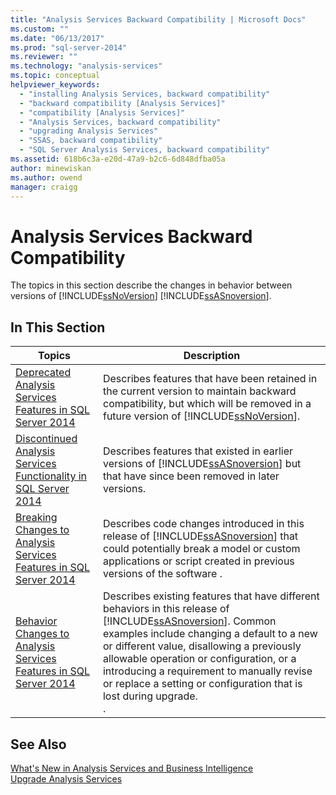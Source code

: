 ```yaml
---
title: "Analysis Services Backward Compatibility | Microsoft Docs"
ms.custom: ""
ms.date: "06/13/2017"
ms.prod: "sql-server-2014"
ms.reviewer: ""
ms.technology: "analysis-services"
ms.topic: conceptual
helpviewer_keywords: 
  - "installing Analysis Services, backward compatibility"
  - "backward compatibility [Analysis Services]"
  - "compatibility [Analysis Services]"
  - "Analysis Services, backward compatibility"
  - "upgrading Analysis Services"
  - "SSAS, backward compatibility"
  - "SQL Server Analysis Services, backward compatibility"
ms.assetid: 618b6c3a-e20d-47a9-b2c6-6d848dfba05a
author: minewiskan
ms.author: owend
manager: craigg
---
```

# Analysis Services Backward Compatibility
  The topics in this section describe the changes in behavior between versions of  [!INCLUDE[ssNoVersion](../includes/ssnoversion-md.md)] [!INCLUDE[ssASnoversion](../includes/ssasnoversion-md.md)].  
  
## In This Section  
  
|Topics|Description|  
|------------|-----------------|  
|[Deprecated Analysis Services Features in SQL Server 2014](deprecated-analysis-services-features-in-sql-server-2014.md)|Describes features that have been retained in the current version to maintain backward compatibility,  but which will be removed in a future version of [!INCLUDE[ssNoVersion](../includes/ssnoversion-md.md)].|  
|[Discontinued Analysis Services Functionality in SQL Server 2014](discontinued-analysis-services-functionality-in-sql-server-2014.md)|Describes features that existed in earlier versions of  [!INCLUDE[ssASnoversion](../includes/ssasnoversion-md.md)] but that have since been removed in later versions.|  
|[Breaking Changes to Analysis Services Features in SQL Server 2014](breaking-changes-to-analysis-services-features-in-sql-server-2014.md)|Describes code changes introduced in this release of [!INCLUDE[ssASnoversion](../includes/ssasnoversion-md.md)] that could potentially break a model or custom applications or script created in previous versions of the software .|  
|[Behavior Changes to Analysis Services Features in SQL Server 2014](behavior-changes-to-analysis-services-features-in-sql-server-2014.md)|Describes existing features that have different behaviors in this release of [!INCLUDE[ssASnoversion](../includes/ssasnoversion-md.md)]. Common examples include changing a default to a new or different value, disallowing a previously allowable operation or configuration, or a introducing a requirement to manually revise or replace a setting or configuration that is lost during upgrade.<br /> .|  
  
## See Also  
 [What's New in Analysis Services and Business Intelligence](what-s-new-in-analysis-services.md)   
 [Upgrade Analysis Services](../database-engine/install-windows/upgrade-analysis-services.md)  
  
  
